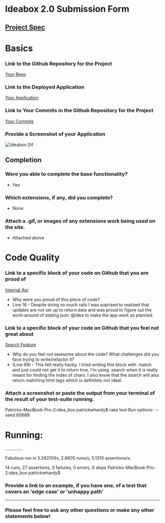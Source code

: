 # Ideabox 2.0 Submission Form
[Project Spec](https://github.com/turingschool/curriculum/blob/master/source/projects/revenge_of_idea_box.markdown)
------

# Basics

### Link to the Github Repository for the Project
[Your Repo](https://github.com/patrickwhardy/idea_box)

### Link to the Deployed Application
[Your Application](https://warm-tor-16277.herokuapp.com/)

### Link to Your Commits in the Github Repository for the Project
[Your Commits](https://github.com/patrickwhardy/idea_box/commits/master)

### Provide a Screenshot of your Application
![Ideabox Gif](http://recordit.co/XYSMrOeAnU.gif)

## Completion

### Were you able to complete the base functionality?
* Yes

### Which extensions, if any, did you complete?
* None

### Attach a .gif, or images of any extensions work being used on the site.
* Attached above
# Code Quality

### Link to a specific block of your code on Github that you are proud of
[Internal Api](https://github.com/patrickwhardy/idea_box/blob/master/app/controllers/api/v1/ideas_controller.rb)

* Why were you proud of this piece of code?
* Line 16 - Despite doing so much rails I was suprised to realized that updates are not set up to return data and was proud to figure out the work-around of stating json: @idea to make the app work as planned.

### Link to a specific block of your code on Github that you feel not great about
[Search Feature](https://github.com/patrickwhardy/idea_box/blob/master/app/assets/javascripts/ideas.js)

* Why do you feel not awesome about the code? What challenges did you face trying to write/refactor it?
* (Line 69) - This felt really hacky. I tried writing this block with .match and just could not get it to return true. I'm using .search when it is really meant for finding the index of chars. I also know that the search will also return matching html tags which is definitely not ideal.

### Attach a screenshot or paste the output from your terminal of the result of your test-suite running.

Patricks-MacBook-Pro-2:idea_box patrickwhardy$ rake test
Run options: --seed 60669

# Running:

..............

Fabulous run in 5.262109s, 2.6605 runs/s, 5.1310 assertions/s.

14 runs, 27 assertions, 0 failures, 0 errors, 0 skips
Patricks-MacBook-Pro-2:idea_box patrickwhardy$

### Provide a link to an example, if you have one, of a test that covers an 'edge case' or 'unhappy path'

-----

### Please feel free to ask any other questions or make any other statements below!

